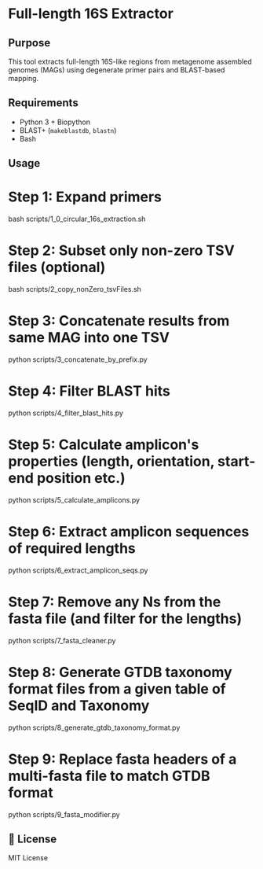 # Full-length 16S Extractor

## Purpose

This tool extracts full-length 16S-like regions from metagenome assembled genomes (MAGs) using degenerate primer pairs and BLAST-based mapping.

## Requirements

- Python 3 + Biopython
- BLAST+ (`makeblastdb`, `blastn`)
- Bash

## Usage

# Step 1: Expand primers
bash scripts/1_0_circular_16s_extraction.sh

# Step 2: Subset only non-zero TSV files (optional)
bash scripts/2_copy_nonZero_tsvFiles.sh

# Step 3: Concatenate results from same MAG into one TSV
python scripts/3_concatenate_by_prefix.py

# Step 4: Filter BLAST hits
python scripts/4_filter_blast_hits.py

# Step 5: Calculate amplicon's properties (length, orientation, start-end position etc.)
python scripts/5_calculate_amplicons.py

# Step 6: Extract amplicon sequences of required lengths
python scripts/6_extract_amplicon_seqs.py

# Step 7: Remove any Ns from the fasta file (and filter for the lengths)
python scripts/7_fasta_cleaner.py

# Step 8: Generate GTDB taxonomy format files from a given table of SeqID and Taxonomy
python scripts/8_generate_gtdb_taxonomy_format.py

# Step 9: Replace fasta headers of a multi-fasta file to match GTDB format
python scripts/9_fasta_modifier.py


## 📜 License

MIT License